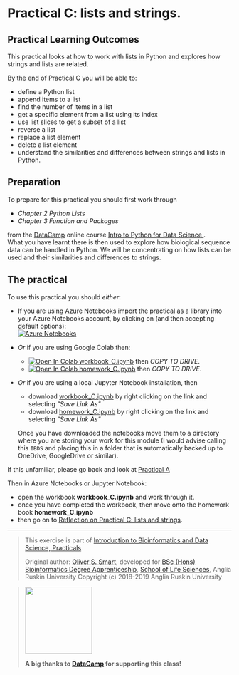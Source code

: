 # Practical C: lists and strings.

## Practical Learning Outcomes

This practical looks at how to work with lists in Python and explores how strings and lists are related. 

By the end of Practical C you will be able to:
* define a Python list
* append items to a list
* find the number of items in a list
* get a specific element from a list using its index
* use list slices to get a subset of a list
* reverse a list
* replace a list element
* delete a list element
* understand the similarities and differences between strings and lists in Python.


## Preparation
To prepare for this practical you should first work through

* *Chapter 2 Python Lists*
* *Chapter 3 Function and Packages*

from the [DataCamp](https://www.datacamp.com/)
online course [Intro to Python for Data Science
](https://www.datacamp.com/courses/intro-to-python-for-data-science).  
What you have learnt there is then used to explore
how biological sequence data can be handled in Python. We will be concentrating
on how lists can be used and their similarities and differences to 
strings.

## The practical
To use this practical you should *either*:

* If you are using Azure Notebooks import the practical as a library into your Azure Notebooks account,
  by clicking on (and then accepting default options):\
  [![Azure Notebooks](https://notebooks.azure.com/launch.png)
  ](https://notebooks.azure.com/import/gh/ARU-Bioinformatics/prac-C/)

* *Or* if you are using Google Colab then:
  * [![Open In Colab](https://colab.research.google.com/assets/colab-badge.svg) workbook_C.ipynb](
    https://colab.research.google.com/github/ARU-Bioinf-IBDS/prac-C/blob/master/workbook_C.ipynb) 
    then *COPY TO DRIVE*.
  * [![Open In Colab](https://colab.research.google.com/assets/colab-badge.svg) homework_C.ipynb](
    https://colab.research.google.com/github/ARU-Bioinf-IBDS/prac-C/blob/master/homework_C.ipynb) 
    then *COPY TO DRIVE*.  

* *Or* if you are using a local Jupyter Notebook installation, then 
  * download [workbook_C.ipynb](
    https://raw.githubusercontent.com/ARU-Bioinf-IBDS/prac-C/master/workbook_C.ipynb)
    by right clicking on the link and selecting *"Save Link As"*
  * download [homework_C.ipynb](
    https://raw.githubusercontent.com/ARU-Bioinf-IBDS/prac-C/master/homework_C.ipynb)
    by right clicking on the link and selecting *"Save Link As"*

  Once you have downloaded the notebooks move them to a directory where you are
  storing your work for this module (I would advise calling this `IBDS` and placing this in a
  folder that is automatically backed up to OneDrive, GoogleDrive or similar). 

If this unfamiliar, please go back and look at 
  [Practical A](https://github.com/ARU-Bioinf-IBDS/prac-A) 


Then in Azure Notebooks or Jupyter Notebook:
* open the workbook **workbook_C.ipynb** and work through it.
* once you have completed the workbook, then move onto the homework book **homework_C.ipynb**
* then go on to [Reflection on Practical C: lists and strings](
  https://canvas.anglia.ac.uk/courses/12178/discussion_topics/107384).

-------------------------

> This exercise is part of 
> [Introduction to Bioinformatics and Data Science, Practicals](https://github.com/ARU-Bioinf-IBDS/index/)
>
> Original author: [Oliver S. Smart](https://www.linkedin.com/in/osmart/),
> developed for [BSc (Hons) Bioinformatics Degree Apprenticeship](
  https://www.anglia.ac.uk/bioinformatician),
> [School of Life Sciences](https://www.anglia.ac.uk/science-and-engineering/life-sciences),
> Anglia Ruskin University
> Copyright (c) 2018-2019 Anglia Ruskin University

> <img src="https://aru-bioinf-ibds.github.io./images/DataCamp_Horizontal_RGB.svg" width="150"> 
>
> **A big thanks to [DataCamp](https://www.datacamp.com/) for supporting this class!**
